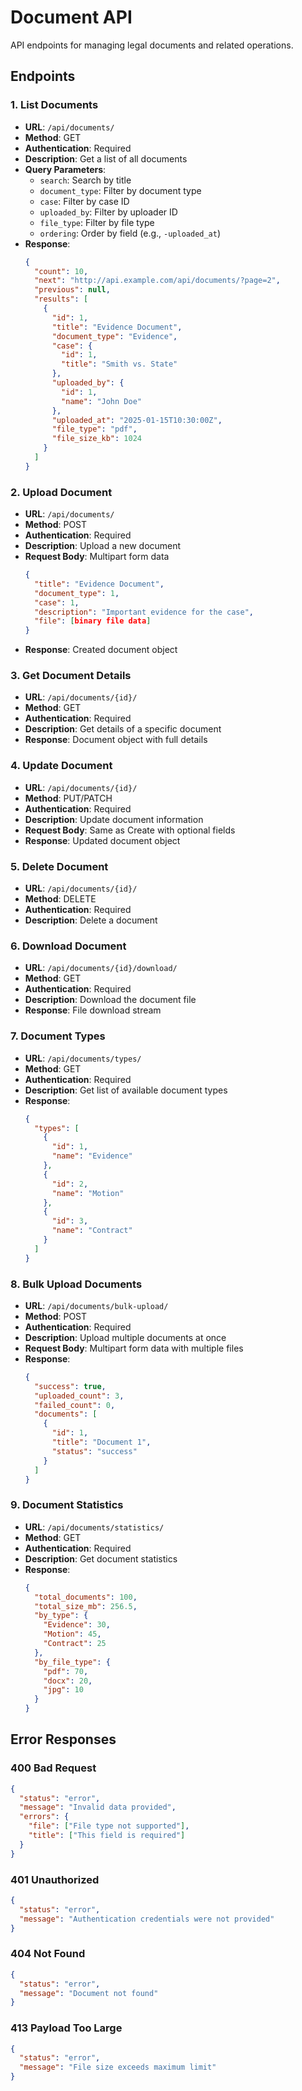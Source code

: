 # Document API

API endpoints for managing legal documents and related operations.

## Endpoints

### 1. List Documents
- **URL**: `/api/documents/`
- **Method**: GET
- **Authentication**: Required
- **Description**: Get a list of all documents
- **Query Parameters**:
  - `search`: Search by title
  - `document_type`: Filter by document type
  - `case`: Filter by case ID
  - `uploaded_by`: Filter by uploader ID
  - `file_type`: Filter by file type
  - `ordering`: Order by field (e.g., `-uploaded_at`)
- **Response**:
  ```json
  {
    "count": 10,
    "next": "http://api.example.com/api/documents/?page=2",
    "previous": null,
    "results": [
      {
        "id": 1,
        "title": "Evidence Document",
        "document_type": "Evidence",
        "case": {
          "id": 1,
          "title": "Smith vs. State"
        },
        "uploaded_by": {
          "id": 1,
          "name": "John Doe"
        },
        "uploaded_at": "2025-01-15T10:30:00Z",
        "file_type": "pdf",
        "file_size_kb": 1024
      }
    ]
  }
  ```

### 2. Upload Document
- **URL**: `/api/documents/`
- **Method**: POST
- **Authentication**: Required
- **Description**: Upload a new document
- **Request Body**: Multipart form data
  ```json
  {
    "title": "Evidence Document",
    "document_type": 1,
    "case": 1,
    "description": "Important evidence for the case",
    "file": [binary file data]
  }
  ```
- **Response**: Created document object

### 3. Get Document Details
- **URL**: `/api/documents/{id}/`
- **Method**: GET
- **Authentication**: Required
- **Description**: Get details of a specific document
- **Response**: Document object with full details

### 4. Update Document
- **URL**: `/api/documents/{id}/`
- **Method**: PUT/PATCH
- **Authentication**: Required
- **Description**: Update document information
- **Request Body**: Same as Create with optional fields
- **Response**: Updated document object

### 5. Delete Document
- **URL**: `/api/documents/{id}/`
- **Method**: DELETE
- **Authentication**: Required
- **Description**: Delete a document

### 6. Download Document
- **URL**: `/api/documents/{id}/download/`
- **Method**: GET
- **Authentication**: Required
- **Description**: Download the document file
- **Response**: File download stream

### 7. Document Types
- **URL**: `/api/documents/types/`
- **Method**: GET
- **Authentication**: Required
- **Description**: Get list of available document types
- **Response**:
  ```json
  {
    "types": [
      {
        "id": 1,
        "name": "Evidence"
      },
      {
        "id": 2,
        "name": "Motion"
      },
      {
        "id": 3,
        "name": "Contract"
      }
    ]
  }
  ```

### 8. Bulk Upload Documents
- **URL**: `/api/documents/bulk-upload/`
- **Method**: POST
- **Authentication**: Required
- **Description**: Upload multiple documents at once
- **Request Body**: Multipart form data with multiple files
- **Response**:
  ```json
  {
    "success": true,
    "uploaded_count": 3,
    "failed_count": 0,
    "documents": [
      {
        "id": 1,
        "title": "Document 1",
        "status": "success"
      }
    ]
  }
  ```

### 9. Document Statistics
- **URL**: `/api/documents/statistics/`
- **Method**: GET
- **Authentication**: Required
- **Description**: Get document statistics
- **Response**:
  ```json
  {
    "total_documents": 100,
    "total_size_mb": 256.5,
    "by_type": {
      "Evidence": 30,
      "Motion": 45,
      "Contract": 25
    },
    "by_file_type": {
      "pdf": 70,
      "docx": 20,
      "jpg": 10
    }
  }
  ```

## Error Responses

### 400 Bad Request
```json
{
  "status": "error",
  "message": "Invalid data provided",
  "errors": {
    "file": ["File type not supported"],
    "title": ["This field is required"]
  }
}
```

### 401 Unauthorized
```json
{
  "status": "error",
  "message": "Authentication credentials were not provided"
}
```

### 404 Not Found
```json
{
  "status": "error",
  "message": "Document not found"
}
```

### 413 Payload Too Large
```json
{
  "status": "error",
  "message": "File size exceeds maximum limit"
}
```
